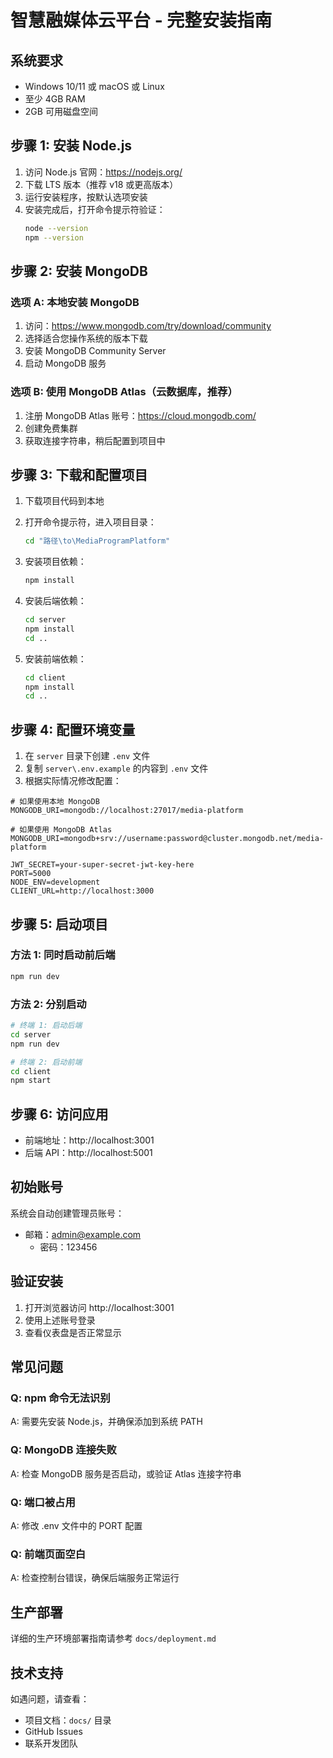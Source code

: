 # 智慧融媒体云平台 - 完整安装指南

## 系统要求

- Windows 10/11 或 macOS 或 Linux
- 至少 4GB RAM
- 2GB 可用磁盘空间

## 步骤 1: 安装 Node.js

1. 访问 Node.js 官网：https://nodejs.org/
2. 下载 LTS 版本（推荐 v18 或更高版本）
3. 运行安装程序，按默认选项安装
4. 安装完成后，打开命令提示符验证：
   ```bash
   node --version
   npm --version
   ```

## 步骤 2: 安装 MongoDB

### 选项 A: 本地安装 MongoDB

1. 访问：https://www.mongodb.com/try/download/community
2. 选择适合您操作系统的版本下载
3. 安装 MongoDB Community Server
4. 启动 MongoDB 服务

### 选项 B: 使用 MongoDB Atlas（云数据库，推荐）

1. 注册 MongoDB Atlas 账号：https://cloud.mongodb.com/
2. 创建免费集群
3. 获取连接字符串，稍后配置到项目中

## 步骤 3: 下载和配置项目

1. 下载项目代码到本地
2. 打开命令提示符，进入项目目录：
   ```bash
   cd "路径\to\MediaProgramPlatform"
   ```

3. 安装项目依赖：
   ```bash
   npm install
   ```

4. 安装后端依赖：
   ```bash
   cd server
   npm install
   cd ..
   ```

5. 安装前端依赖：
   ```bash
   cd client
   npm install
   cd ..
   ```

## 步骤 4: 配置环境变量

1. 在 `server` 目录下创建 `.env` 文件
2. 复制 `server\.env.example` 的内容到 `.env` 文件
3. 根据实际情况修改配置：

```env
# 如果使用本地 MongoDB
MONGODB_URI=mongodb://localhost:27017/media-platform

# 如果使用 MongoDB Atlas
MONGODB_URI=mongodb+srv://username:password@cluster.mongodb.net/media-platform

JWT_SECRET=your-super-secret-jwt-key-here
PORT=5000
NODE_ENV=development
CLIENT_URL=http://localhost:3000
```

## 步骤 5: 启动项目

### 方法 1: 同时启动前后端
```bash
npm run dev
```

### 方法 2: 分别启动
```bash
# 终端 1: 启动后端
cd server
npm run dev

# 终端 2: 启动前端  
cd client
npm start
```

## 步骤 6: 访问应用

- 前端地址：http://localhost:3001
- 后端 API：http://localhost:5001

## 初始账号

系统会自动创建管理员账号：
- 邮箱：admin@example.com
  - 密码：123456

## 验证安装

1. 打开浏览器访问 http://localhost:3001
2. 使用上述账号登录
3. 查看仪表盘是否正常显示

## 常见问题

### Q: npm 命令无法识别
A: 需要先安装 Node.js，并确保添加到系统 PATH

### Q: MongoDB 连接失败
A: 检查 MongoDB 服务是否启动，或验证 Atlas 连接字符串

### Q: 端口被占用
A: 修改 .env 文件中的 PORT 配置

### Q: 前端页面空白
A: 检查控制台错误，确保后端服务正常运行

## 生产部署

详细的生产环境部署指南请参考 `docs/deployment.md`

## 技术支持

如遇问题，请查看：
- 项目文档：`docs/` 目录
- GitHub Issues
- 联系开发团队
